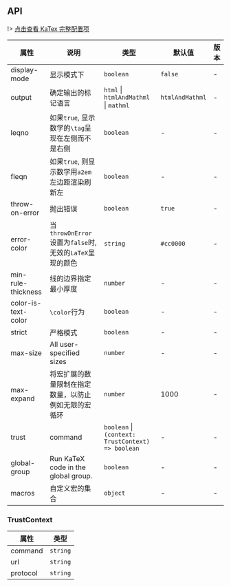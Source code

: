 ## API

!> [点击查看 KaTex 完整配置项](https://katex.org/docs/options.html)

| 属性                | 说明                                                     | 类型                                              | 默认值          | 版本 |
| ------------------- | -------------------------------------------------------- | ------------------------------------------------- | --------------- | ---- |
| display-mode        | 显示模式下                                               | `boolean`                                         | `false`         | -    |
| output              | 确定输出的标记语言                                       | `html` \| `htmlAndMathml` \| `mathml`             | `htmlAndMathml` | -    |
| leqno               | 如果`true`, 显示数学的`\tag`呈现在左侧而不是右侧         | `boolean`                                         | -               | -    |
| fleqn               | 如果`true`, 则显示数学用`a2em`左边距渲染刷新左           | `boolean`                                         | -               | -    |
| throw-on-error      | 抛出错误                                                 | `boolean`                                         | `true`          | -    |
| error-color         | 当`throwOnError`设置为`false`时, 无效的`LaTeX`呈现的颜色 | `string`                                          | `#cc0000`       | -    |
| min-rule-thickness  | 线的边界指定最小厚度                                     | `number`                                          | -               | -    |
| color-is-text-color | `\color`行为                                             | `boolean`                                         | -               | -    |
| strict              | 严格模式                                                 | `boolean`                                         | -               | -    |
| max-size            | All user-specified sizes                                 | `number`                                          | -               | -    |
| max-expand          | 将宏扩展的数量限制在指定数量，以防止例如无限的宏循环     | `number`                                          | 1000            | -    |
| trust               | command                                                  | `boolean` \| `(context: TrustContext) => boolean` | -               | -    |
| global-group        | Run KaTeX code in the global group.                      | `boolean`                                         | -               | -    |
| macros              | 自定义宏的集合                                           | `object`                                          | -               | -    |

### TrustContext

| 属性     | 类型     |
| -------- | -------- |
| command  | `string` |
| url      | `string` |
| protocol | `string` |
